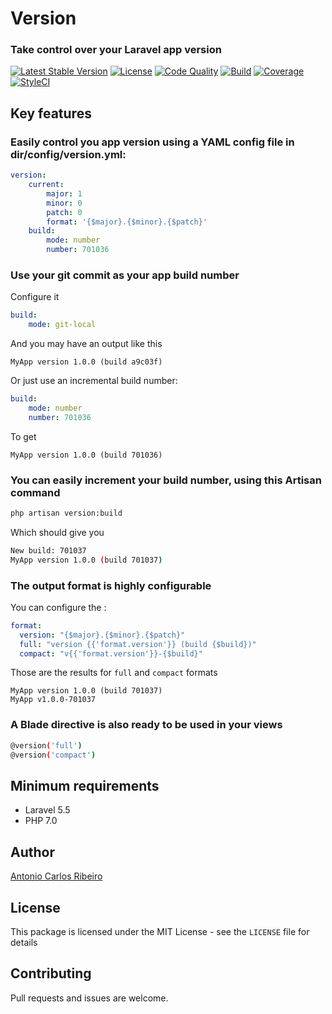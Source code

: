 # Version
### Take control over your Laravel app version

[![Latest Stable Version](https://img.shields.io/packagist/v/pragmarx/version.svg?style=flat-square)](https://packagist.org/packages/pragmarx/version)
[![License](https://img.shields.io/badge/license-MIT-brightgreen.svg?style=flat-square)](LICENSE.md) 
[![Code Quality](https://img.shields.io/scrutinizer/g/antonioribeiro/version.svg?style=flat-square)](https://scrutinizer-version.com/g/antonioribeiro/version/?branch=master) 
[![Build](https://img.shields.io/scrutinizer/build/g/antonioribeiro/version.svg?style=flat-square)](https://scrutinizer-version.com/g/antonioribeiro/version/?branch=master) 
[![Coverage](https://img.shields.io/scrutinizer/coverage/g/antonioribeiro/version.svg?style=flat-square)](https://scrutinizer-version.com/g/antonioribeiro/version/?branch=master)
[![StyleCI](https://styleci.io/repos/112244465/shield)](https://styleci.io/repos/112244465)

## Key features

### Easily control you app version using a YAML config file in dir/config/version.yml:

``` yaml
version: 
    current:
        major: 1
        minor: 0
        patch: 0
        format: '{$major}.{$minor}.{$patch}'
    build:
        mode: number
        number: 701036
```

### Use your git commit as your app build number

Configure it

``` yaml
build:
    mode: git-local
```

And you may have an output like this

```
MyApp version 1.0.0 (build a9c03f)
```

Or just use an incremental build number:

``` yaml
build:
    mode: number
    number: 701036
```

To get

```
MyApp version 1.0.0 (build 701036)
```

### You can easily increment your build number, using this Artisan command

``` bash
php artisan version:build
```

Which should give you 

``` bash
New build: 701037
MyApp version 1.0.0 (build 701037) 
```

### The output format is highly configurable

You can configure the :

``` yaml
format:
  version: "{$major}.{$minor}.{$patch}"
  full: "version {{'format.version'}} (build {$build})"
  compact: "v{{'format.version'}}-{$build}"
```

Those are the results for `full` and `compact` formats

```
MyApp version 1.0.0 (build 701037)
MyApp v1.0.0-701037
```

### A Blade directive is also ready to be used in your views

``` bash
@version('full')
@version('compact')
```

## Minimum requirements

- Laravel 5.5
- PHP 7.0

## Author

[Antonio Carlos Ribeiro](http://twitter.com/iantonioribeiro)

## License

This package is licensed under the MIT License - see the `LICENSE` file for details

## Contributing

Pull requests and issues are welcome.


<!-- [![Downloads](https://img.shields.io/packagist/dt/pragmarx/version.svg?style=flat-square)](https://packagist.org/packages/pragmarx/version) --> 
